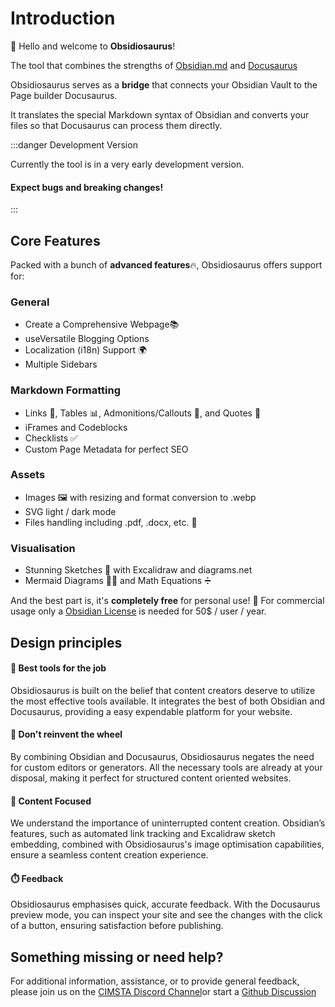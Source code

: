 # Introduction

👋 Hello and welcome to **Obsidiosaurus**!

The tool that combines the strengths of [Obsidian.md](https://obsidian.md/) and [Docusaurus](https://docusaurus.io/docs)

Obsidiosaurus serves as a **bridge** that connects your Obsidian Vault to the Page builder Docusaurus.

It translates the special Markdown syntax of Obsidian and converts your files so that Docusaurus can process them directly.

:::danger Development Version

Currently the tool is in a very early development version.
#### Expect bugs and breaking changes!
:::

## Core Features

Packed with a bunch of **advanced features**🔥, Obsidiosaurus offers support for:

### General
- Create a Comprehensive Webpage📚
- useVersatile Blogging Options 
- Localization (i18n) Support 🌍
- Multiple Sidebars

### Markdown Formatting
- Links 🔗, Tables 📊, Admonitions/Callouts 📣, and Quotes 💬
- iFrames and Codeblocks
- Checklists ✅
- Custom Page Metadata for perfect SEO

### Assets
- Images 🖼️ with resizing and format conversion to .webp
- SVG light / dark mode
- Files handling including .pdf, .docx, etc. 📁

### Visualisation
- Stunning Sketches 🎨 with Excalidraw and diagrams.net 
- Mermaid Diagrams 🧜‍♀️ and Math Equations ➗

And the best part is, it's **completely free** for personal use! 💸
For commercial usage only a [Obsidian License](https://obsidian.md/pricing) is needed for 50$ / user / year.

## Design principles

#### 🔧 **Best tools for the job**
Obsidiosaurus is built on the belief that content creators deserve to utilize the most effective tools available.
It integrates the best of both Obsidian and Docusaurus, providing a easy expendable platform for your website.

#### 🎡 **Don't reinvent the wheel**
By combining Obsidian and Docusaurus, Obsidiosaurus negates the need for custom editors or generators. 
All the necessary tools are already at your disposal, making it perfect for structured content oriented websites.

#### 🎯 **Content Focused** 
We understand the importance of uninterrupted content creation. 
Obsidian’s features, such as automated link tracking and Excalidraw sketch embedding, combined with Obsidiosaurus's image optimisation capabilities, ensure a seamless content creation experience.

#### ⏱️ **Feedback**
Obsidiosaurus emphasises quick, accurate feedback. 
With the Docusaurus preview mode, you can inspect your site and see the changes with the click of a button, ensuring satisfaction before publishing.


## Something missing or need help?

For additional information, assistance, or to provide general feedback, please join us on the [CIMSTA Discord Channel](https://discord.gg/SSGK5tuqJh)or start a [Github Discussion ](https://github.com/CIMSTA/obsidiosaurus/discussions)
